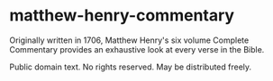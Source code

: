 # matthew-henry-commentary
Originally written in 1706, Matthew Henry's six volume Complete Commentary provides an exhaustive look at every verse in the Bible.

Public domain text. No rights reserved. May be distributed freely.
